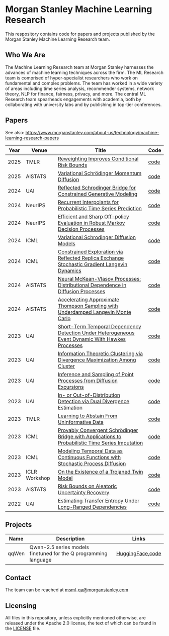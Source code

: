 # Morgan Stanley Machine Learning Research

This respository contains code for papers and projects published by
the Morgan Stanley Machine Learning Research team.

## Who We Are

The Machine Learning Research team at Morgan Stanley harnesses the
advances of machine learning techniques across the firm. The ML
Research team is comprised of hyper-specialist researchers who work on
fundamental and complex problems. The team has worked in a wide
variety of areas including time series analysis, recommender systems,
network theory, NLP for finance, fairness, privacy, and more. The
central ML Research team spearheads engagements with academia, both by
collaborating with university labs and by publishing in top-tier
conferences.

## Papers

See also: https://www.morganstanley.com/about-us/technology/machine-learning-research-papers

| Year | Venue | Title | Code |
| ---- | ----- | ----- | ---- |
| 2025 | TMLR | [Reweighting Improves Conditional Risk Bounds](https://arxiv.org/abs/2501.02353) | [code](papers/Reweighting_Improves_Conditional_Risk_Bounds) |
| 2025 | AISTATS | [Variational Schrödinger Momentum Diffusion](https://arxiv.org/abs/2501.16675) | [code](papers/Variational_Schrodinger_Momentum_Diffusion) |
| 2024 | UAI | [Reflected Schrodinger Bridge for Constrained Generative Modeling](https://arxiv.org/abs/2401.03228) | [code](papers/Reflected_Schrodinger_Bridge) |
| 2024 | NeurIPS | [Recurrent Interpolants for Probabilistic Time Series Prediction](https://arxiv.org/abs/2409.11684) | [code](papers/Recurrent_Interpolants) |
| 2024 | NeurIPS | [Efficient and Sharp Off-policy Evaluation in Robust Markov Decision Processes](https://arxiv.org/abs/2404.00099) | [code](papers/Efficient_and_Sharp_Robust_OPE)
| 2024 | ICML | [Variational Schrodinger Diffusion Models](https://arxiv.org/pdf/2405.04795) | [code](papers/Variational_Schrodinger_Diffusion_Model)
| 2024 | ICML | [Constrained Exploration via Reflected Replica Exchange Stochastic Gradient Langevin Dynamics](https://arxiv.org/abs/2405.07839) | [code](papers/Reflected_Replica_Exchange_Langevin_Dynamics)
| 2024 | AISTATS | [Neural McKean-Vlasov Processes: Distributional Dependence in Diffusion Processes](https://arxiv.org/abs/2404.09402) | [code](papers/Neural_McKean_Vlasov_Processes)
| 2024 | AISTATS | [Accelerating Approximate Thompson Sampling with Underdamped Langevin Monte Carlo](https://arxiv.org/abs/2401.11665) | [code](papers/Thompson_Sampling_with_Underdamped_Langevin_Monte_Carlo)
| 2023 | UAI | [Short-Term Temporal Dependency Detection Under Heterogeneous Event Dynamic With Hawkes Processes](https://arxiv.org/abs/2305.18412) | [code](papers/Coupling_Point_Processes)
| 2023 | UAI | [Information Theoretic Clustering via Divergence Maximization Among Cluster](https://proceedings.mlr.press/v216/garg23a.html) | [code](papers/Clustering_via_Dual_Divergence_Maximization)
| 2023 | UAI | [Inference and Sampling of Point Processes from Diffusion Excursions](https://arxiv.org/abs/2306.00762) | [code](papers/Diffusion_Excursion_Point_Process)
| 2023 | UAI | [In- or Out-of-Distribution Detection via Dual Divergence Estimation](https://proceedings.mlr.press/v216/garg23b) | [code](papers/OOD_Detection_via_Dual_Divergence_Estimation)
| 2023 | TMLR | [Learning to Abstain From Uninformative Data](https://arxiv.org/abs/2309.14240) | [code](papers/Learn_to_Abstain)
| 2023 | ICML | [Provably Convergent Schrödinger Bridge with Applications to Probabilistic Time Series Imputation](https://arxiv.org/abs/2305.07247) | [code](papers/Conditional_Schrodinger_Bridge_Imputation)
| 2023 | ICML | [Modeling Temporal Data as Continuous Functions with Stochastic Process Diffusion](https://arxiv.org/abs/2211.02590) | [code](papers/Stochastic_Process_Diffusion)
| 2023 | ICLR Workshop | [On the Existence of a Trojaned Twin Model](https://arxiv.org/abs/2106.06469) | [code](papers/Existence_Trojaned_Twin_Model_UTTAttack)
| 2023 | AISTATS | [Risk Bounds on Aleatoric Uncertainty Recovery](https://proceedings.mlr.press/v206/zhang23h/zhang23h.pdf) | [code](papers/Risk_Bounds_Aleatoric_Uncertainty)
| 2022 | UAI | [Estimating Transfer Entropy Under Long-Ranged Dependencies](https://proceedings.mlr.press/v180/garg22a.html) | [code](papers/Direct_Estimate_Transfer_Entropy)


## Projects

| Name | Description | Links |
| ---- | ----------- | ----- |
| qqWen | Qwen-2.5 series models finetuned for the Q programming language | [HuggingFace](https://huggingface.co/collections/morganstanley/qqwen-series-688e4266bc727e7a3143aacf),[code](projects/Fullstack_LLM_Finetuning_Q) |


## Contact

The team can be reached at
[msml-qa@morganstanley.com](mailto:msml-qa@morganstanley.com)


## Licensing

All files in this repository, unless explicitly mentioned otherwise,
are released under the Apache 2.0 license, the text of which can be
found in the [LICENSE](LICENSE) file.
